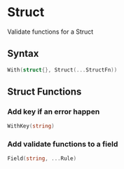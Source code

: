# Struct
Validate functions for a Struct
## Syntax
```go
With(struct{}, Struct(...StructFn))
```
## Struct Functions
### Add key if an error happen
```go
WithKey(string)
```
### Add validate functions to a field
```go
Field(string, ...Rule)
```